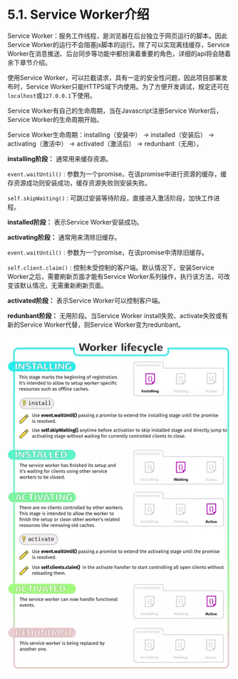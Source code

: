 # 5.1. Service Worker介绍

Service Worker：服务工作线程，是浏览器在后台独立于网页运行的脚本。因此Service Worker的运行不会阻塞js脚本的运行。除了可以实现离线缓存，Service Worker在消息推送、后台同步等功能中都扮演着重要的角色，详细的api将会随着余下章节介绍。

使用Service Worker，可以拦截请求，具有一定的安全性问题，因此项目部署发布时，Service Worker只能HTTPS域下内使用。为了方便开发调试，规定还可在`localhost`或`127.0.0.1`下使用。

Service Worker有自己的生命周期，当在Javascript注册Service Worker后，Service Worker的生命周期开始。

Service Worker生命周期：installing（安装中） -> installed（安装后） -> activating（激活中） -> activated（激活后） -> redunbant（无用）。

**installing阶段：** 通常用来缓存资源。

`event.waitUntil()` : 参数为一个promise，在该promise中进行资源的缓存，缓存资源成功则安装成功，缓存资源失败则安装失败。

`self.skipWaiting()` : 可跳过安装等待阶段，直接进入激活阶段，加快工作进程。

**installed阶段：** 表示Service Worker安装成功。

**activating阶段：** 通常用来清除旧缓存。

`event.waitUntil()` : 参数为一个promise，在该promise中清除旧缓存。

`self.client.claim()` : 控制未受控制的客户端。默认情况下，安装Service Worker之后，需要刷新页面才能有Service Worker系列操作，执行该方法，可改变该默认情况，无需重新刷新页面。

**activated阶段：** 表示Service Worker可以控制客户端。

**redunbant阶段：** 无用阶段。当Service Worker install失败、activate失败或有新的Service Worker代替，则Service Worker变为redunbant。

![](../images/workerLifecycle.png)


